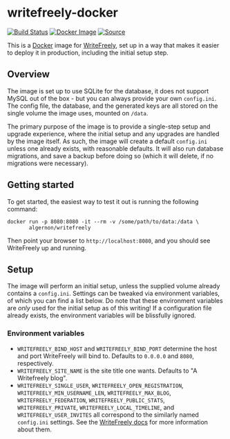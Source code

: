 # writefreely-docker

[![Build Status](https://ci.madhouse-project.org/api/badges/algernon/writefreely-docker/status.svg?branch=master)](https://ci.madhouse-project.org/algernon/writefreely-docker)
[![Docker Image](https://img.shields.io/badge/docker-latest-blue?style=flat-square)](https://hub.docker.com/r/algernon/writefreely)
[![Source](https://img.shields.io/badge/source-git-brightgreen?style=flat-square)](https://git.madhouse-project.org/algernon/writefreely-docker)

This is a [Docker][docker] image for [WriteFreely][writefreely], set up in a way
that makes it easier to deploy it in production, including the initial setup step.

 [docker]: https://www.docker.com/
 [writefreely]: https://github.com/writeas/writefreely

## Overview

The image is set up to use SQLite for the database, it does not support MySQL
out of the box - but you can always provide your own `config.ini`. The config
file, the database, and the generated keys are all stored on the single volume
the image uses, mounted on `/data`.

The primary purpose of the image is to provide a single-step setup and upgrade
experience, where the initial setup and any upgrades are handled by the image
itself. As such, the image will create a default `config.ini` unless one already
exists, with reasonable defaults. It will also run database migrations, and save
a backup before doing so (which it will delete, if no migrations were
necessary).

## Getting started

To get started, the easiest way to test it out is running the following command:

```shell
docker run -p 8080:8080 -it --rm -v /some/path/to/data:/data \
       algernon/writefreely
```

Then point your browser to `http://localhost:8080`, and you should see
WriteFreely up and running.

## Setup

The image will perform an initial setup, unless the supplied volume already
contains a `config.ini`. Settings can be tweaked via environment variables, of
which you can find a list below. Do note that these environment variables are
*only* used for the initial setup as of this writing! If a configuration file
already exists, the environment variables will be blissfully ignored.

### Environment variables

- `WRITEFREELY_BIND_HOST` and `WRITEFREELY_BIND_PORT` determine the host and port WriteFreely will bind to. Defaults to `0.0.0.0` and `8080`, respectively.
- `WRITEFREELY_SITE_NAME` is the site title one wants. Defaults to "A Writefreely blog".
- `WRITEFREELY_SINGLE_USER`, `WRITEFREELY_OPEN_REGISTRATION`,
  `WRITEFREELY_MIN_USERNAME_LEN`, `WRITEFREELY_MAX_BLOG`,
  `WRITEFREELY_FEDERATION`, `WRITEFREELY_PUBLIC_STATS`, `WRITEFREELY_PRIVATE`,
  `WRITEFREELY_LOCAL_TIMELINE`, and `WRITEFREELY_USER_INVITES` all correspond to
  the similarly named `config.ini` settings. See the [WriteFreely docs][wf:docs]
  for more information about them.

 [wf:docs]: https://writefreely.org/docs/latest/admin/config
